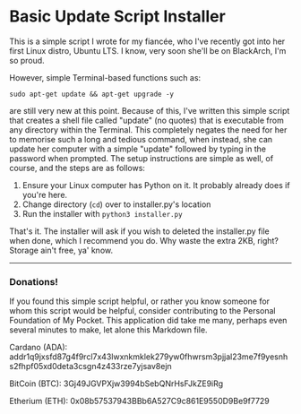 # Basic Update Script Installer

This is a simple script I wrote for my fiancée, who I've recently got into her first Linux distro, Ubuntu LTS.  I know, very soon she'll be on BlackArch, I'm so proud.

However, simple Terminal-based functions such as:

```shell
sudo apt-get update && apt-get upgrade -y
```
are still very new at this point.  Because of this, I've written this simple script that creates a shell file called "update" (no quotes) that is executable from any directory within the Terminal.  This completely negates the need for her to memorise such a long and tedious command, when instead, she can update her computer with a simple "update" followed by typing in the password when prompted.  The setup instructions are simple as well, of course, and the steps are as follows:

1. Ensure your Linux computer has Python on it.  It probably already does if you're here.
2. Change directory (```cd```) over to installer.py's location
3. Run the installer with ```python3 installer.py```

That's it.  The installer will ask if you wish to deleted the installer.py file when done, which I recommend you do.  Why waste the extra 2KB, right?  Storage ain't free, ya' know.

---

### Donations!
If you found this simple script helpful, or rather you know someone for whom this script would be helpful, consider contributing to the Personal Foundation of My Pocket.  This application did take me many, perhaps even several minutes to make, let alone this Markdown file.

Cardano (ADA):
addr1q9jxsfd87g4f9rcl7x43lwxnkmklek279yw0fhwrsm3pjjal23me7f9yesnhs2fhpf05xd0deta3csgn4z433rze7yjsav8ejn


BitCoin (BTC): 
3Gj49JGVPXjw3994bSebQNrHsFJkZE9iRg


Etherium (ETH): 
0x08b57537943BBb6A527C9c861E9550D9Be9f7729
